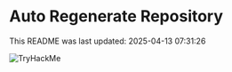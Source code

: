 # Auto Regenerate Repository

This README was last updated: 2025-04-13 07:31:26

 ![TryHackMe](https://tryhackme.com/badge/533634)
